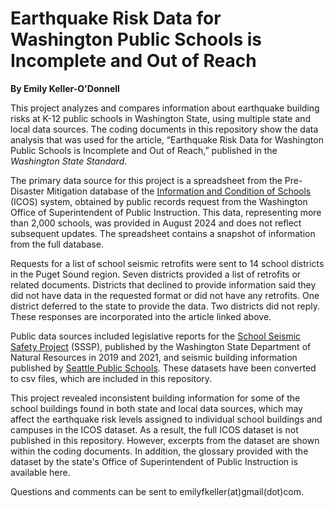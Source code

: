 <h1 class="title">Earthquake Risk Data for Washington Public Schools is Incomplete and Out of Reach</h1>

<b>By Emily Keller-O'Donnell</b>

This project analyzes and compares information about earthquake building risks at K-12 public schools in Washington State, using multiple state and local data sources. The coding documents in this repository show the data analysis that was used for the article, “Earthquake Risk Data for Washington Public Schools is Incomplete and Out of Reach,” published in the <i>Washington State Standard</i>. 

The primary data source for this project is a spreadsheet from the Pre-Disaster Mitigation database of the <a href="https://ospi.k12.wa.us/policy-funding/school-buildings-facilities/information-and-condition-schools-icos">Information and Condition of Schools</a> (ICOS) system, obtained by public records request from the Washington Office of Superintendent of Public Instruction. This data, representing more than 2,000 schools, was provided in August 2024 and does not reflect subsequent updates. The spreadsheet contains a snapshot of information from the full database. 

Requests for a list of school seismic retrofits were sent to 14 school districts in the Puget Sound region. Seven districts provided a list of retrofits or related documents. Districts that declined to provide information said they did not have data in the requested format or did not have any retrofits. One district deferred to the state to provide the data. Two districts did not reply. These responses are incorporated into the article linked above.

Public data sources included legislative reports for the <a href="https://www.dnr.wa.gov/school-seismic-safety">School Seismic Safety Project</a> (SSSP), published by the Washington State Department of Natural Resources in 2019 and 2021, and seismic building information published by <a href="https://www.seattleschools.org/departments/capital-projects-and-planning/facilities-master-plan/seismic-information/">Seattle Public Schools</a>. These datasets have been converted to csv files, which are included in this repository.

This project revealed inconsistent building information for some of the school buildings found in both state and local data sources, which may affect the earthquake risk levels assigned to individual school buildings and campuses in the ICOS dataset. As a result, the full ICOS dataset is not published in this repository. However, excerpts from the dataset are shown within the coding documents. In addition, the glossary provided with the dataset by the state's Office of Superintendent of Public Instruction is available here.

Questions and comments can be sent to emilyfkeller(at)gmail(dot)com.